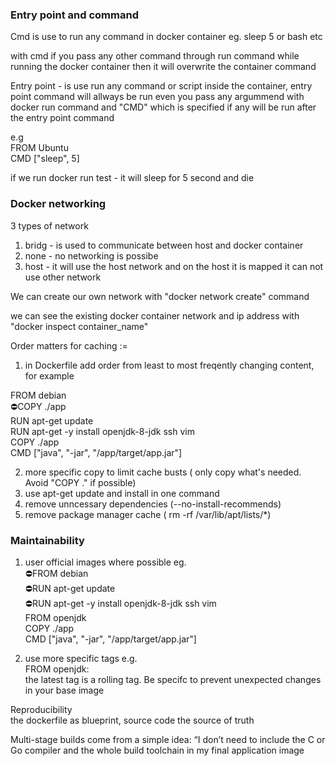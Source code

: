 ### Entry point and command

Cmd is use to run any command in docker container
eg. sleep 5 or bash etc

with cmd if you pass any other command through run command while running the docker container then it will overwrite the container command

Entry point - is use run any command or script inside the container, entry point command will allways be run even you pass any argummend with docker run command and "CMD" which is specified if any will be run after the entry point command

e.g  
FROM Ubuntu  
CMD ["sleep", 5]  

if we run docker run test - it will sleep for 5 second and die 


### Docker networking

3 types of network 
1) bridg - is used to communicate between host and docker container
2) none - no networking is possibe
3) host - it will use the host network and on the host it is mapped it can not use other network

We can create our own network with "docker network create" command

we can see the existing docker container network and ip address with 
"docker inspect container_name"



Order matters for caching :=
1) in Dockerfile add order from least to most freqently changing content, for example

FROM debian  
⛔️COPY ./app  
RUN apt-get update  
RUN apt-get -y install openjdk-8-jdk ssh vim  
COPY ./app  
CMD ["java", "-jar", "/app/target/app.jar"]  

2) more specific copy to limit cache busts ( only copy what's needed. Avoid "COPY ." if possible)
3) use apt-get update and install in one command
4) remove unncessary dependencies (--no-install-recommends)
5) remove package manager cache ( rm -rf /var/lib/apt/lists/*)


### Maintainability
1) user official images where possible eg.  
⛔️FROM debian  
⛔️RUN apt-get update  
⛔️RUN apt-get -y install openjdk-8-jdk ssh vim  
FROM openjdk  
COPY ./app  
CMD ["java", "-jar", "/app/target/app.jar"]  

2) use more specific tags e.g.  
FROM openjdk:  
the latest tag is a rolling tag. Be specifc to prevent unexpected changes in your base image  


Reproducibility  
the dockerfile as blueprint, source code the source of truth  

Multi-stage builds come from a simple idea: “I don’t need to include the C or Go compiler and the whole build toolchain in my final application image

